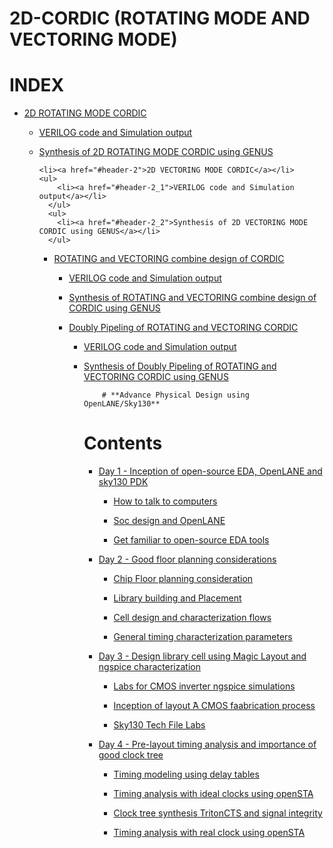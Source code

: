 
# **2D-CORDIC (ROTATING MODE AND VECTORING MODE)**
# INDEX
 <div class="toc">
  <ul>
    <li><a href="#header-1">2D ROTATING MODE CORDIC</a></li>
	<ul>
        <li><a href="#header-1_1">VERILOG code and Simulation output</a></li>
      </ul>
      <ul>
        <li><a href="#header-1_2">Synthesis of 2D ROTATING MODE CORDIC using GENUS</a></li>
      </ul>
	<ul>
      
    <li><a href="#header-2">2D VECTORING MODE CORDIC</a></li>
	<ul>
        <li><a href="#header-2_1">VERILOG code and Simulation output</a></li>
      </ul>
      <ul>
        <li><a href="#header-2_2">Synthesis of 2D VECTORING MODE CORDIC using GENUS</a></li>
      </ul>
  
  <div class="toc">
  <ul>
    <li><a href="#header-3">ROTATING and VECTORING combine design of CORDIC</a></li>
	<ul>
        <li><a href="#header-3_1">VERILOG code and Simulation output</a></li>
      </ul>
      <ul>
        <li><a href="#header-3_2">Synthesis of ROTATING and VECTORING combine design of CORDIC using GENUS</a></li>
      </ul>
	
<div class="toc">
  <ul>
    <li><a href="#header-4">Doubly Pipeling of ROTATING and VECTORING CORDIC</a></li>
	<ul>
        <li><a href="#header-4_1">VERILOG code and Simulation output</a></li>
      </ul>
      <ul>
        <li><a href="#header-4_2">Synthesis of Doubly Pipeling of ROTATING and VECTORING CORDIC using GENUS</a></li>
      </ul>
	<ul>
 
		
		
		
		
		
		
		
		
		# **Advance Physical Design using OpenLANE/Sky130**
# Contents 
 <div class="toc">
  <ul>
    <li><a href="#header-1">Day 1 - Inception of open-source EDA, OpenLANE and sky130 PDK</a></li>
	<ul>
        <li><a href="#header-1_1"> How to talk to computers</a></li>
      </ul>
      <ul>
        <li><a href="#header-1_2">Soc design and OpenLANE</a></li>
      </ul>
	<ul>
        <li><a href="#header-1_3">Get familiar to open-source EDA tools</a></li>
      </ul>
   </div>
  
<div class="toc">
  <ul>
    <li><a href="#header-2">Day 2 - Good floor planning considerations</a></li>
	<ul>
        <li><a href="#header-2_1"> Chip Floor planning consideration</a></li>
      </ul>
      <ul>
        <li><a href="#header-2_2">Library building and Placement</a></li>
      </ul>
	<ul>
        <li><a href="#header-2_3">Cell design and characterization flows</a></li>
      </ul>
	  <ul>
        <li><a href="#header-2_4">General timing characterization parameters</a></li>
      </ul>
</div>
  
  <div class="toc">
  <ul>
    <li><a href="#header-3">Day 3 - Design library cell using Magic Layout and ngspice characterization</a></li>
	<ul>
        <li><a href="#header-3_1"> Labs for CMOS inverter ngspice simulations</a></li>
      </ul>
      <ul>
        <li><a href="#header-3_2">Inception of layout ̂A CMOS faabrication process </a></li>
      </ul>
	<ul>
        <li><a href="#header-3_3">Sky130 Tech File Labs</a></li>
      </ul>
   </div>
	  
<div class="toc">
  <ul>
    <li><a href="#header-4">Day 4 - Pre-layout timing analysis and importance of good clock tree</a></li>
	<ul>
        <li><a href="#header-4_1">Timing modeling using delay tables</a></li>
      </ul>
      <ul>
        <li><a href="#header-4_2">Timing analysis with ideal clocks using openSTA</a></li>
      </ul>
	<ul>
        <li><a href="#header-4_3">Clock tree synthesis TritonCTS and signal integrity</a></li>
      </ul>
	  <ul>
        <li><a href="#header-4_4">Timing analysis with real clock using openSTA</a></li>
      </ul>
</div>
